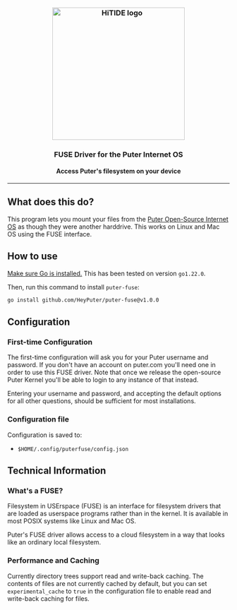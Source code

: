 <h3 align="center"><img width="300" alt="HiTIDE logo" src="./doc/logo.png"></h3>
<h3 align="center">FUSE Driver for the Puter Internet OS</h3>
<h4 align="center">Access Puter's filesystem on your device</h4>
<hr>

## What does this do?

This program lets you mount your files from the [Puter Open-Source Internet OS](https://github.com/HeyPuter/puter) as though
they were another harddrive. This works on Linux and Mac OS
using the FUSE interface.

## How to use

[Make sure Go is installed.](https://go.dev/doc/install)
This has been tested on version `go1.22.0`.

Then, run this command to install `puter-fuse`:

```sh
go install github.com/HeyPuter/puter-fuse@v1.0.0
```

## Configuration

### First-time Configuration

The first-time configuration will ask you for your Puter username
and password. If you don't have an account on puter.com you'll need
one in order to use this FUSE driver. Note that once we release the
open-source Puter Kernel you'll be able to login to any instance of
that instead.

Entering your username and password, and accepting the default options
for all other questions, should be sufficient for most installations.

### Configuration file

Configuration is saved to:

- `$HOME/.config/puterfuse/config.json`

## Technical Information

### What's a FUSE?

Filesystem in USErspace (FUSE) is an interface for filesystem
drivers that are loaded as userspace programs rather than in
the kernel. It is available in most POSIX systems like Linux
and Mac OS.

Puter's FUSE driver allows access to a cloud filesystem in a
way that looks like an ordinary local filesystem.

### Performance and Caching

Currently directory trees support read and write-back caching.
The contents of files are not currently cached by default, but
you can set `experimental_cache` to `true` in the configuration
file to enable read and write-back caching for files.
